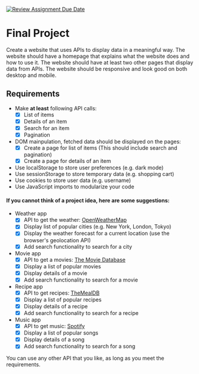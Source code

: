 [![Review Assignment Due Date](https://classroom.github.com/assets/deadline-readme-button-22041afd0340ce965d47ae6ef1cefeee28c7c493a6346c4f15d667ab976d596c.svg)](https://classroom.github.com/a/gJFClIR5)
# Final Project

Create a website that uses APIs to display data in a meaningful way. The website should have a homepage that explains what the website does and how to use it. The website should have at least two other pages that display data from APIs. The website should be responsive and look good on both desktop and mobile.

## Requirements
- Make **at least** following API calls:
    - [x] List of items
    - [x] Details of an item
    - [x] Search for an item
    - [x] Pagination
- DOM mainpulation, fetched data should be displayed on the pages:
    - [x] Create a page for list of items (This should include search and pagination)
    - [x] Create a page for details of an item
- Use localStorage to store user preferences (e.g. dark mode)
- Use sessionStorage to store temporary data (e.g. shopping cart)
- Use cookies to store user data (e.g. username)
- Use JavaScript imports to modularize your code


#### If you cannot think of a project idea, here are some suggestions:

- Weather app
    - [x] API to get the weather: [OpenWeatherMap](https://openweathermap.org/api)
    - [x] Display list of popular cities (e.g. New York, London, Tokyo)
    - [x] Display the weather forecast for a current location (use the browser's geolocation API)
    - [x] Add search functionality to search for a city
- Movie app
    - [x] API to get a movies: [The Movie Database](https://www.themoviedb.org/documentation/api)
    - [x] Display a list of popular movies
    - [x] Display details of a movie
    - [x] Add search functionality to search for a movie
- Recipe app
    - [x] API to get recipes: [TheMealDB](https://www.themealdb.com/api.php)
    - [x] Display a list of popular recipes
    - [x] Display details of a recipe
    - [x] Add search functionality to search for a recipe
- Music app
    - [x] API to get music: [Spotify](https://developer.spotify.com/documentation/web-api/)
    - [x] Display a list of popular songs
    - [x] Display details of a song
    - [x] Add search functionality to search for a song

You can use any other API that you like, as long as you meet the requirements.

